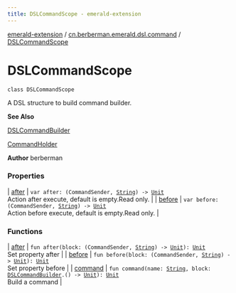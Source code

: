 ```yaml
---
title: DSLCommandScope - emerald-extension
---
```


[emerald-extension](../../index.html) / [cn.berberman.emerald.dsl.command](../index.html) / [DSLCommandScope](.)

# DSLCommandScope

`class DSLCommandScope`

A DSL structure to build command builder.

**See Also**

[DSLCommandBuilder](../-d-s-l-command-builder/index.html)

[CommandHolder](#)

**Author**
berberman

### Properties

| [after](after.html) | `var after: (CommandSender, `[`String`](https://kotlinlang.org/api/latest/jvm/stdlib/kotlin/-string/index.html)`) -> `[`Unit`](https://kotlinlang.org/api/latest/jvm/stdlib/kotlin/-unit/index.html)<br>Action after execute, default is empty.Read only. |
| [before](before.html) | `var before: (CommandSender, `[`String`](https://kotlinlang.org/api/latest/jvm/stdlib/kotlin/-string/index.html)`) -> `[`Unit`](https://kotlinlang.org/api/latest/jvm/stdlib/kotlin/-unit/index.html)<br>Action before execute, default is empty.Read only. |

### Functions

| [after](after.html) | `fun after(block: (CommandSender, `[`String`](https://kotlinlang.org/api/latest/jvm/stdlib/kotlin/-string/index.html)`) -> `[`Unit`](https://kotlinlang.org/api/latest/jvm/stdlib/kotlin/-unit/index.html)`): `[`Unit`](https://kotlinlang.org/api/latest/jvm/stdlib/kotlin/-unit/index.html)<br>Set property after |
| [before](before.html) | `fun before(block: (CommandSender, `[`String`](https://kotlinlang.org/api/latest/jvm/stdlib/kotlin/-string/index.html)`) -> `[`Unit`](https://kotlinlang.org/api/latest/jvm/stdlib/kotlin/-unit/index.html)`): `[`Unit`](https://kotlinlang.org/api/latest/jvm/stdlib/kotlin/-unit/index.html)<br>Set property before |
| [command](command.html) | `fun command(name: `[`String`](https://kotlinlang.org/api/latest/jvm/stdlib/kotlin/-string/index.html)`, block: `[`DSLCommandBuilder`](../-d-s-l-command-builder/index.html)`.() -> `[`Unit`](https://kotlinlang.org/api/latest/jvm/stdlib/kotlin/-unit/index.html)`): `[`Unit`](https://kotlinlang.org/api/latest/jvm/stdlib/kotlin/-unit/index.html)<br>Build a command |

